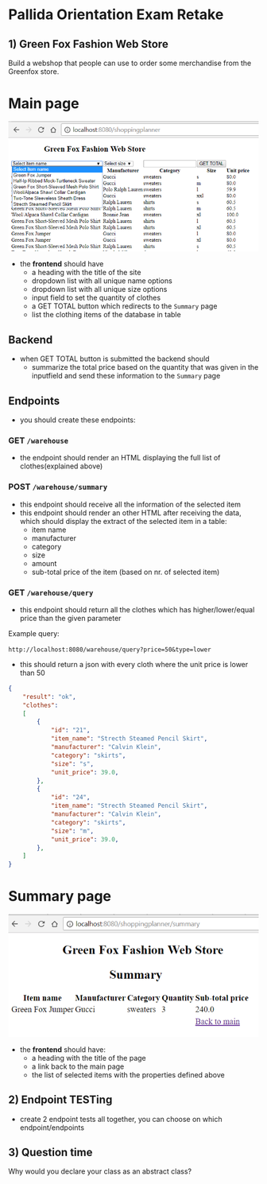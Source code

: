 # Pallida Orientation Exam Retake

## 1) Green Fox Fashion Web Store

Build a webshop that people can use to order some merchandise from the Greenfox store.

# Main page

![main](assets/main2.png)

- the **frontend** should have
    - a heading with the title of the site
    - dropdown list with all unique name options
    - dropdown list with all unique size options
    - input field to set the quantity of clothes
    - a GET TOTAL button which redirects to the `Summary` page
    - list the clothing items of the database in table

## Backend
- when GET TOTAL button is submitted the backend should
    - summarize the total price based on the quantity that was given in the inputfield and send these information to the `Summary` page

## Endpoints
- you should create these endpoints:

### GET `/warehouse`
- the endpoint should render an HTML displaying the full list of clothes(explained above)

### POST `/warehouse/summary`
- this endpoint should receive all the information of the selected item
- this endpoint should render an other HTML after receiving the data, which should display the extract of the selected item in a table:
  - item name
  - manufacturer
  - category
  - size
  - amount
  - sub-total price of the item (based on nr. of selected item)

### GET `/warehouse/query`
- this endpoint should return all the clothes which has higher/lower/equal price than the given parameter

Example query:

`http://localhost:8080/warehouse/query?price=50&type=lower`

- this should return a json with every cloth where the unit price is lower than 50

```json
{
    "result": "ok",
    "clothes":
    [
        {
            "id": "21",
            "item_name": "Strecth Steamed Pencil Skirt",
            "manufacturer": "Calvin Klein",
            "category": "skirts",
            "size": "s",
            "unit_price": 39.0,
        },
        {
            "id": "24",
            "item_name": "Strecth Steamed Pencil Skirt",
            "manufacturer": "Calvin Klein",
            "category": "skirts",
            "size": "m",
            "unit_price": 39.0,
        },
    ]
}
```

# Summary page

![summary](assets/summarypage.png)

- the **frontend** should have:
  - a heading with the title of the page
  - a link back to the main page
  - the list of selected items with the properties defined above

## 2) Endpoint TESTing
- create 2 endpoint tests all together, you can choose on which endpoint/endpoints

## 3) Question time
  Why would you declare your class as an abstract class?
